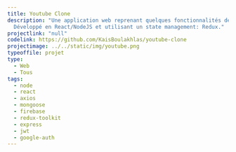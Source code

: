 ```yaml
---
title: Youtube Clone
description: "Une application web reprenant quelques fonctionnalités de Youtube.
  Développé en React/NodeJS et utilisant un state management: Redux."
projectlink: "null"
codelink: https://github.com/KaisBoulakhlas/youtube-clone
projectimage: ../../static/img/youtube.png
typeoffile: projet
type:
  - Web
  - Tous
tags:
  - node
  - react
  - axios
  - mongoose
  - firebase
  - redux-toolkit
  - express
  - jwt
  - google-auth
---
```

